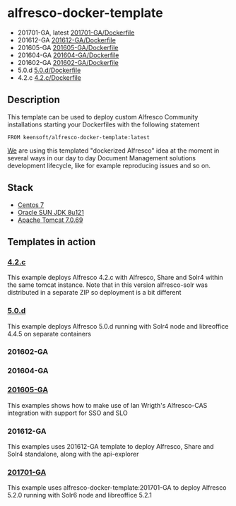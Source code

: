 # alfresco-docker-template

*  201701-GA, latest [201701-GA/Dockerfile](https://github.com/keensoft/alfresco-docker-template/blob/master/201701-GA/Dockerfile)
*  201612-GA [201612-GA/Dockerfile](https://github.com/keensoft/alfresco-docker-template/blob/master/201612-GA/Dockerfile)
*  201605-GA [201605-GA/Dockerfile](https://github.com/keensoft/alfresco-docker-template/blob/master/201605-GA/Dockerfile)
*  201604-GA [201604-GA/Dockerfile](https://github.com/keensoft/alfresco-docker-template/blob/master/201604-GA/Dockerfile)
*  201602-GA [201602-GA/Dockerfile](https://github.com/keensoft/alfresco-docker-template/blob/master/201602-GA/Dockerfile)
*  5.0.d [5.0.d/Dockerfile](https://github.com/keensoft/alfresco-docker-template/blob/master/5.0.d/Dockerfile)
*  4.2.c [4.2.c/Dockerfile](https://github.com/keensoft/alfresco-docker-template/blob/master/4.2.c/Dockerfile)

## Description

This template can be used to deploy custom Alfresco Community installations starting your Dockerfiles with the following statement

~~~~~
FROM keensoft/alfresco-docker-template:latest
~~~~~

[We](http://keensoft.es/) are using this templated "dockerized Alfresco" idea at the moment in several ways in our day to day Document Management solutions development lifecycle, like for example reproducing issues and so on.

## Stack

*   [Centos 7](https://hub.docker.com/_/centos/)
*   [Oracle SUN JDK 8u121](http://www.oracle.com/technetwork/java/javaseproducts/downloads/index.html)
*   [Apache Tomcat 7.0.69](https://www.apache.org/dist/tomcat/tomcat-7/v7.0.69/bin/apache-tomcat-7.0.69.tar.gz)

## Templates in action

### [4.2.c](https://github.com/keensoft/alfresco-docker-template/tree/master/templates/4.2.c)

This example deploys Alfresco 4.2.c with Alfresco, Share and Solr4 within the same tomcat instance. Note that in this version alfresco-solr was distributed in a separate ZIP so deployment is a bit different

### [5.0.d](https://github.com/keensoft/alfresco-docker-template/tree/master/templates/5.0.d)

This example deploys Alfresco 5.0.d running with Solr4 node and libreoffice 4.4.5 on separate containers


### 201602-GA

### 201604-GA

### [201605-GA](https://github.com/keensoft/alfresco-docker-template/tree/master/templates/201605-GA)

This examples shows how to make use of Ian Wrigth's Alfresco-CAS integration with support for SSO and SLO

### 201612-GA

This examples uses 201612-GA template to deploy Alfresco, Share and Solr4 standalone, along with the api-explorer

### [201701-GA](https://github.com/keensoft/alfresco-docker-template/tree/master/templates/201701-GA)

This example uses alfresco-docker-template:201701-GA to deploy Alfresco 5.2.0 running with Solr6 node and libreoffice 5.2.1
